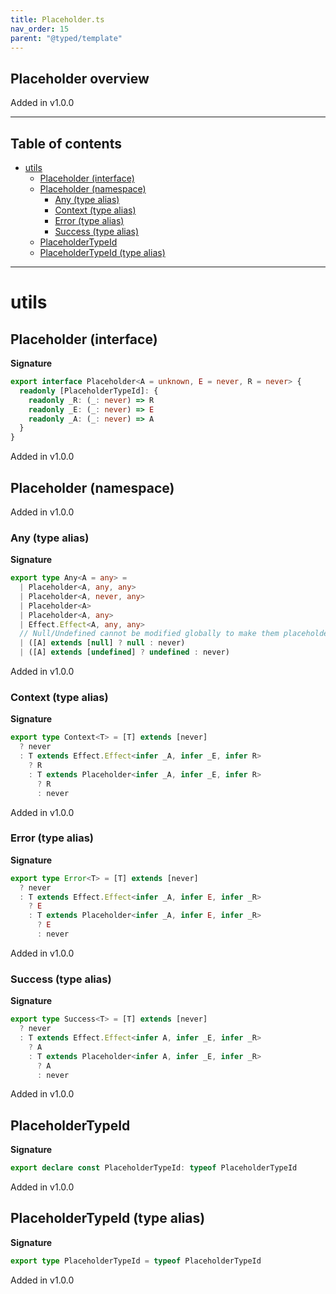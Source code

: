 ```yaml
---
title: Placeholder.ts
nav_order: 15
parent: "@typed/template"
---
```


## Placeholder overview

Added in v1.0.0

---

<h2 class="text-delta">Table of contents</h2>

- [utils](#utils)
  - [Placeholder (interface)](#placeholder-interface)
  - [Placeholder (namespace)](#placeholder-namespace)
    - [Any (type alias)](#any-type-alias)
    - [Context (type alias)](#context-type-alias)
    - [Error (type alias)](#error-type-alias)
    - [Success (type alias)](#success-type-alias)
  - [PlaceholderTypeId](#placeholdertypeid)
  - [PlaceholderTypeId (type alias)](#placeholdertypeid-type-alias)

---

# utils

## Placeholder (interface)

**Signature**

```ts
export interface Placeholder<A = unknown, E = never, R = never> {
  readonly [PlaceholderTypeId]: {
    readonly _R: (_: never) => R
    readonly _E: (_: never) => E
    readonly _A: (_: never) => A
  }
}
```

Added in v1.0.0

## Placeholder (namespace)

Added in v1.0.0

### Any (type alias)

**Signature**

```ts
export type Any<A = any> =
  | Placeholder<A, any, any>
  | Placeholder<A, never, any>
  | Placeholder<A>
  | Placeholder<A, any>
  | Effect.Effect<A, any, any>
  // Null/Undefined cannot be modified globally to make them placeholders
  | ([A] extends [null] ? null : never)
  | ([A] extends [undefined] ? undefined : never)
```

Added in v1.0.0

### Context (type alias)

**Signature**

```ts
export type Context<T> = [T] extends [never]
  ? never
  : T extends Effect.Effect<infer _A, infer _E, infer R>
    ? R
    : T extends Placeholder<infer _A, infer _E, infer R>
      ? R
      : never
```

Added in v1.0.0

### Error (type alias)

**Signature**

```ts
export type Error<T> = [T] extends [never]
  ? never
  : T extends Effect.Effect<infer _A, infer E, infer _R>
    ? E
    : T extends Placeholder<infer _A, infer E, infer _R>
      ? E
      : never
```

Added in v1.0.0

### Success (type alias)

**Signature**

```ts
export type Success<T> = [T] extends [never]
  ? never
  : T extends Effect.Effect<infer A, infer _E, infer _R>
    ? A
    : T extends Placeholder<infer A, infer _E, infer _R>
      ? A
      : never
```

Added in v1.0.0

## PlaceholderTypeId

**Signature**

```ts
export declare const PlaceholderTypeId: typeof PlaceholderTypeId
```

Added in v1.0.0

## PlaceholderTypeId (type alias)

**Signature**

```ts
export type PlaceholderTypeId = typeof PlaceholderTypeId
```

Added in v1.0.0
